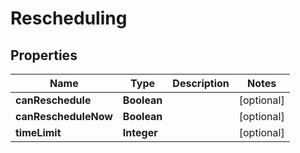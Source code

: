 

# Rescheduling


## Properties

Name | Type | Description | Notes
------------ | ------------- | ------------- | -------------
**canReschedule** | **Boolean** |  |  [optional]
**canRescheduleNow** | **Boolean** |  |  [optional]
**timeLimit** | **Integer** |  |  [optional]



